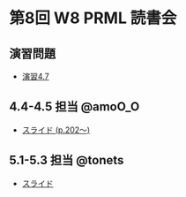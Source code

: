 第8回 W8 PRML 読書会
====

演習問題
----

- [演習4.7](https://github.com/daimatz/w8prml/blob/master/files/exercise_solutions/ex4.7.pdf?raw=true)



4.4-4.5 担当 @amoO_O
----

- [スライド (p.202～)](https://github.com/daimatz/w8prml/blob/master/files/2012-12-10/prml4-3-4-5.pdf?raw=true)

5.1-5.3 担当 @tonets
----

- [スライド](http://www.slideshare.net/tonets/w8prml5153)
